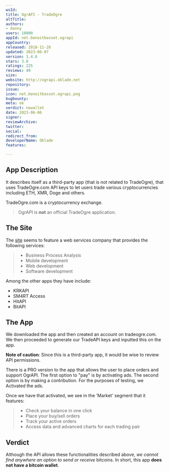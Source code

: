 ```yaml
---
wsId: 
title: OgrAPI - TradeOgre
altTitle: 
authors:
- danny
users: 10000
appId: net.benoitbasset.ograpi
appCountry: 
released: 2018-11-28
updated: 2023-06-07
version: 1.4.6
stars: 3.8
ratings: 225
reviews: 40
size: 
website: http://ograpi.oblade.net
repository: 
issue: 
icon: net.benoitbasset.ograpi.png
bugbounty: 
meta: ok
verdict: nowallet
date: 2023-06-06
signer: 
reviewArchive: 
twitter: 
social: 
redirect_from: 
developerName: Oblade
features: 

---
```


## App Description

It describes itself as a third-party app (that is not related to TradeOgre), that uses TradeOgre.com API keys to let users trade various cryptocurrencies including ETH, XMR, Doge and others.

TradeOgre.com is a cryptocurrency exchange.

> OgrAPI is **not** an official TradeOgre application.

## The Site

The [site](http://oblade.net/) seems to feature a web services company that provides the following services:

> - Business Process Analysis
> - Mobile development
> - Web development
> - Software development

Among the other apps they have include:

- KRKAPI
- SM4RT Access
- HitAPI
- BitAPI

## The App

We downloaded the app and then created an account on tradeogre.com. We then proceeded to generate our TradeAPI keys and inputted this on the app. 

**Note of caution**: Since this is a third-party app, it would be wise to review API permissions.

There is a PRO version to the app that allows the user to place orders and support OgrAPI. The first option to "pay" is by activating ads. The second option is by making a contribution. For the purposes of testing, we Activated the ads.

Once we have that activated, we see in the 'Market' segment that it features:

> - Check your balance in one click
> - Place your buy/sell orders
> - Track your active orders
> - Access data and advanced charts for each trading pair

## Verdict

Although the API allows these functionalities described above, _we cannot find anywhere an option to send or receive_ bitcoins. In short, this app **does not have a bitcoin wallet**.

